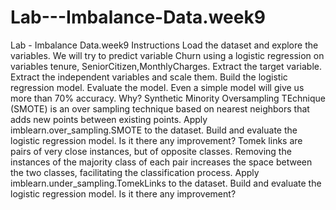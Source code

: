 # Lab---Imbalance-Data.week9
Lab - Imbalance Data.week9
Instructions
Load the dataset and explore the variables.
We will try to predict variable Churn using a logistic regression on variables tenure, SeniorCitizen,MonthlyCharges.
Extract the target variable.
Extract the independent variables and scale them.
Build the logistic regression model.
Evaluate the model.
Even a simple model will give us more than 70% accuracy. Why?
Synthetic Minority Oversampling TEchnique (SMOTE) is an over sampling technique based on nearest neighbors that adds new points between existing points. Apply imblearn.over_sampling.SMOTE to the dataset. Build and evaluate the logistic regression model. Is it there any improvement?
Tomek links are pairs of very close instances, but of opposite classes. Removing the instances of the majority class of each pair increases the space between the two classes, facilitating the classification process. Apply imblearn.under_sampling.TomekLinks to the dataset. Build and evaluate the logistic regression model. Is it there any improvement?
